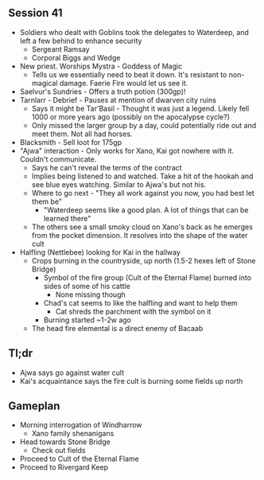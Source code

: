 ## Session 41
* Soldiers who dealt with Goblins took the delegates to Waterdeep, and left a few behind to enhance security
  * Sergeant Ramsay
  * Corporal Biggs and Wedge
* New priest. Worships Mystra - Goddess of Magic
  * Tells us we essentially need to beat it down. It's resistant to non-magical damage. Faerie Fire would let us see it.
* Saelvur's Sundries - Offers a truth potion (300gp)!
* Tarnlarr - Debrief - Pauses at mention of dwarven city ruins
  * Says it might be Tar'Basil - Thought it was just a legend. Likely fell 1000 or more years ago (possibly on the apocalypse cycle?)
  * Only missed the larger group by a day, could potentially ride out and meet them. Not all had horses.
* Blacksmith - Sell loot for 175gp
* "Ajwa" interaction - Only works for Xano, Kai got nowhere with it. Couldn't communicate.
  * Says he can't reveal the terms of the contract
  * Implies being listened to and watched. Take a hit of the hookah and see blue eyes watching. Similar to Ajwa's but not his.
  * Where to go next - "They all work against you now, you had best let them be"
    * "Waterdeep seems like a good plan. A lot of things that can be learned there"
  * The others see a small smoky cloud on Xano's back as he emerges from the pocket dimension. It resolves into the shape of the water cult
* Halfling (Nettlebee) looking for Kai in the hallway
  * Crops burning in the countryside, up north (1.5-2 hexes left of Stone Bridge)
    * Symbol of the fire group (Cult of the Eternal Flame) burned into sides of some of his cattle
      * None missing though
    * Chad's cat seems to like the halfling and want to help them
      * Cat shreds the parchment with the symbol on it
    * Burning started ~1-2w ago
  * The head fire elemental is a direct enemy of Bacaab

## Tl;dr
* Ajwa says go against water cult
* Kai's acquaintance says the fire cult is burning some fields up north

## Gameplan
* Morning interrogation of Windharrow
  * Xano family shenanigans
* Head towards Stone Bridge
  * Check out fields
* Proceed to Cult of the Eternal Flame
* Proceed to Rivergard Keep
